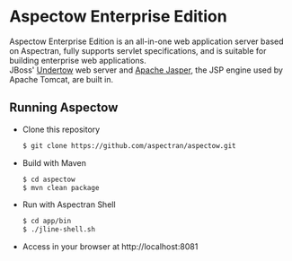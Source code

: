 Aspectow Enterprise Edition
===========================

Aspectow Enterprise Edition is an all-in-one web application server based on Aspectran,
fully supports servlet specifications, and is suitable for building enterprise web applications.  
JBoss' [Undertow](http://undertow.io) web server and [Apache Jasper](https://mvnrepository.com/artifact/org.mortbay.jasper/apache-jsp), 
the JSP engine used by Apache Tomcat, are built in.

## Running Aspectow

- Clone this repository

  ```sh
  $ git clone https://github.com/aspectran/aspectow.git
  ```

- Build with Maven

  ```sh
  $ cd aspectow
  $ mvn clean package
  ```

- Run with Aspectran Shell

  ```sh
  $ cd app/bin
  $ ./jline-shell.sh
  ```

- Access in your browser at http://localhost:8081
